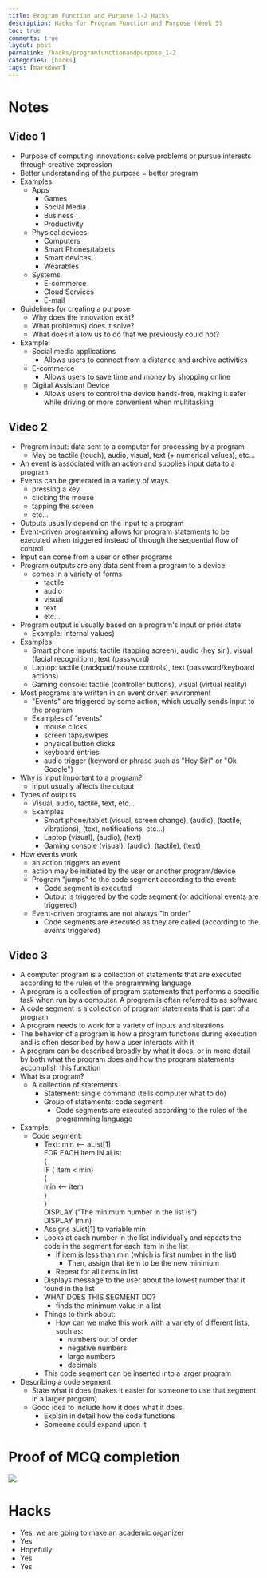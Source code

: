 ```yaml
---
title: Program Function and Purpose 1-2 Hacks
description: Hacks for Program Function and Purpose (Week 5) 
toc: true
comments: true
layout: post
permalink: /hacks/programfunctionandpurpose_1-2
categories: [hacks]
tags: [markdown]
---
```


# Notes
## Video 1

- Purpose of computing innovations: solve problems or pursue interests through creative expression
- Better understanding of the purpose = better program
- Examples:
    - Apps
        - Games
        - Social Media
        - Business
        - Productivity
    - Physical devices
        - Computers
        - Smart Phones/tablets
        - Smart devices
        - Wearables
    - Systems
        - E-commerce
        - Cloud Services
        - E-mail
- Guidelines for creating a purpose
    - Why does the innovation exist?
    - What problem(s) does it solve?
    - What does it allow us to do that we previously could not?
- Example:
    - Social media applications
        - Allows users to connect from a distance and archive activities
    - E-commerce
        - Allows users to save time and money by shopping online
    - Digital Assistant Device
        - Allows users to control the device hands-free, making it safer while driving or more convenient when multitasking

## Video 2

- Program input: data sent to a computer for processing by a program
    - May be tactile (touch), audio, visual, text (+ numerical values), etc...
- An event is associated with an action and supplies input data to a program
- Events can be generated in a variety of ways
    - pressing a key
    - clicking the mouse
    - tapping the screen
    - etc...
- Outputs usually depend on the input to a program
- Event-driven programming allows for program statements to be executed when triggered instead of through the sequential flow of control
- Input can come from a user or other programs
- Program outputs are any data sent from a program to a device
    - comes in a variety of forms
        - tactile
        - audio
        - visual
        - text
        - etc...
- Program output is usually based on a program's input or prior state
    - Example: internal values)
- Examples:
    - Smart phone inputs: tactile (tapping screen), audio (hey siri), visual (facial recognition), text (password)
    - Laptop: tactile (trackpad/mouse controls), text (password/keyboard actions)
    - Gaming console: tactile (controller buttons), visual (virtual reality)
- Most programs are written in an event driven environment
    - "Events" are triggered by some action, which usually sends input to the program
    - Examples of "events"
        - mouse clicks
        - screen taps/swipes
        - physical button clicks
        - keyboard entries
        - audio trigger (keyword or phrase such as "Hey Siri" or "Ok Google")
- Why is input important to a program?
    - Input usually affects the output
- Types of outputs
    - Visual, audio, tactile, text, etc...
    - Examples
        - Smart phone/tablet (visual, screen change), (audio), (tactile, vibrations), (text, notifications, etc...)
        - Laptop (visual), (audio), (text)
        - Gaming console (visual), (audio), (tactile), (text)
- How events work
    - an action triggers an event
    - action may be initiated by the user or another program/device
    - Program "jumps" to the code segment according to the event:
        - Code segment is executed
        - Output is triggered by the code segment (or additional events are triggered)
    - Event-driven programs are not always "in order"
        - Code segments are executed as they are called (according to the events triggered)

## Video 3

- A computer program is a collection of statements that are executed according to the rules of the programming language
- A program is a collection of program statements that performs a specific task when run by a computer. A program is often referred to as software
- A code segment is a collection of program statements that is part of a program
- A program needs to work for a variety of inputs and situations
- The behavior of a program is how a program functions during execution and is often described by how a user interacts with it
- A program can be described broadly by what it does, or in more detail by both what the program does and how the program statements accomplish this function
- What is a program?
    - A collection of statements
        - Statement: single command (tells computer what to do)
        - Group of statements: code segment
            - Code segments are executed according to the rules of the programming language
- Example:
    - Code segment:
        - Text:
        min <-- aList[1] <br>
        FOR EACH item IN aList <br>
        { <br>
            IF ( item < min) <br>
            { <br>
                min <-- item <br>
            } <br>
        } <br>
        DISPLAY ("The minimum number in the list is") <br>
        DISPLAY (min) <br>
        - Assigns aList[1] to variable min
        - Looks at each number in the list individually and repeats the code in the segment for each item in the list
            - If item is less than min (which is first number in the list)
                - Then, assign that item to be the new minimum
            - Repeat for all items in list
        - Displays message to the user about the lowest number that it found in the list
        - WHAT DOES THIS SEGMENT DO?
            - finds the minimum value in a list
        - Things to think about:
            - How can we make this work with a variety of different lists, such as:
                - numbers out of order
                - negative numbers
                - large numbers
                - decimals
        - This code segment can be inserted into a larger program
- Describing a code segment
    - State what it does (makes it easier for someone to use that segment in a larger program)
    - Good idea to include how it does what it does
        - Explain in detail how the code functions
        - Someone could expand upon it

# Proof of MCQ completion

![]({{site.baseurl}}/images/programfunctionandpurposeMCQ.jpg)

# Hacks
- Yes, we are going to make an academic organizer
- Yes
- Hopefully
- Yes
- Yes